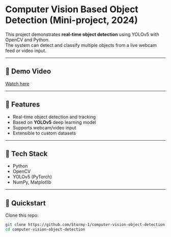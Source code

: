 # Computer Vision Based Object Detection (Mini-project, 2024)

This project demonstrates **real-time object detection** using YOLOv5 with OpenCV and Python.  
The system can detect and classify multiple objects from a live webcam feed or video input.

---

## 🔹 Demo Video
[Watch here](https://youtu.be/LyuEf2Xhhhg?si=fZZHK1sA8llIt8SA)

---

## 🔹 Features
- Real-time object detection and tracking
- Based on **YOLOv5** deep learning model
- Supports webcam/video input
- Extensible to custom datasets

---

## 🔹 Tech Stack
- Python  
- OpenCV  
- YOLOv5 (PyTorch)  
- NumPy, Matplotlib  

---

## 🔹 Quickstart

Clone this repo:
```bash
git clone https://github.com/Stormy-1/computer-vision-object-detection.git
cd computer-vision-object-detection
